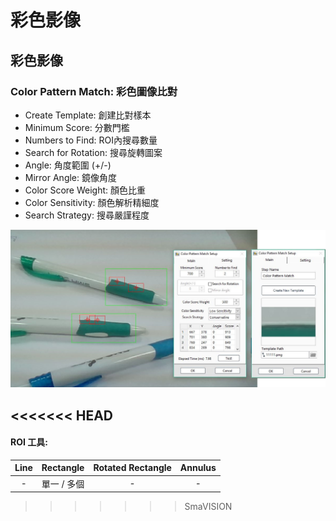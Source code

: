 # 彩色影像

## 彩色影像

### Color Pattern Match: 彩色圖像比對

* Create Template: 創建比對樣本
* Minimum Score: 分數門檻
* Numbers to Find: ROI內搜尋數量
* Search for Rotation: 搜尋旋轉圖案 
* Angle: 角度範圍 \(+/-\) 
* Mirror Angle: 鏡像角度
* Color Score Weight: 顏色比重
* Color Sensitivity: 顏色解析精細度 
* Search Strategy: 搜尋嚴謹程度

![](../../../.gitbook/assets/tu-pian-9.png)

## &lt;&lt;&lt;&lt;&lt;&lt;&lt; HEAD

#### ROI 工具:

| Line | Rectangle | Rotated Rectangle | Annulus |
| :---: | :---: | :---: | :---: |
| - | 單一 / 多個 | - | - |

> > > > > > > SmaVISION

